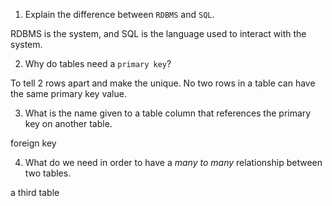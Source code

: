 1. Explain the difference between `RDBMS` and `SQL`.
 
 RDBMS is the system, and SQL is the language used to interact with the system.

2. Why do tables need a `primary key`?

To tell 2 rows apart and make the unique.
No two rows in a table can have the same primary key value.

3. What is the name given to a table column that references the primary key on another table.

foreign key 

4. What do we need in order to have a _many to many_ relationship between two tables.

a third table